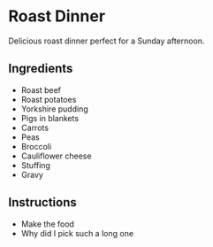 # Roast Dinner
Delicious roast dinner perfect for a Sunday afternoon.

## Ingredients
* Roast beef
* Roast potatoes
* Yorkshire pudding
* Pigs in blankets
* Carrots
* Peas
* Broccoli
* Cauliflower cheese
* Stuffing
* Gravy

## Instructions
* Make the food
* Why did I pick such a long one
